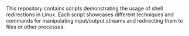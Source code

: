 This repository contains scripts demonstrating the usage of shell redirections in Linux. Each script showcases different techniques and commands for manipulating input/output streams and redirecting them to files or other processes.
